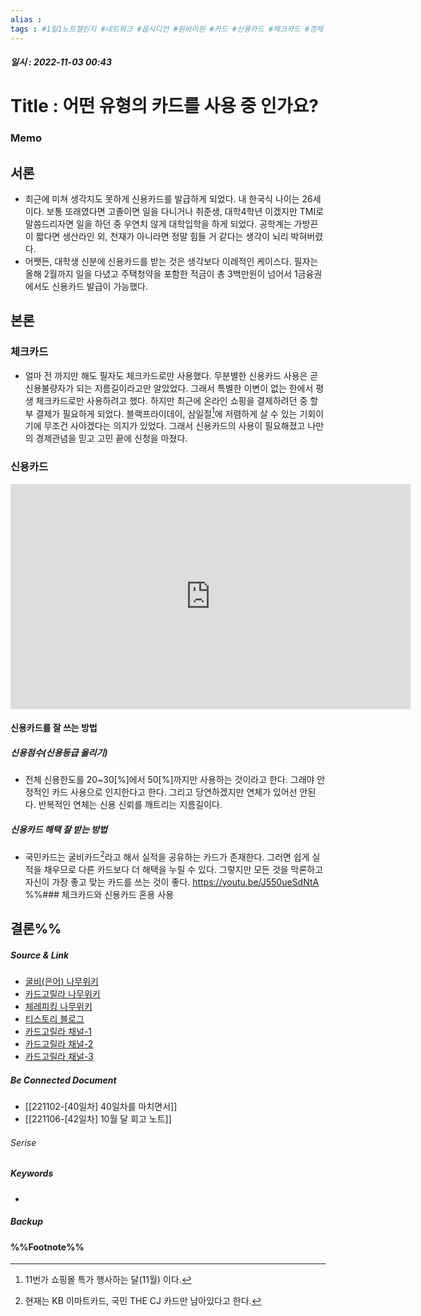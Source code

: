 ```yaml
---
alias : 
tags : #1일1노트챌린지 #네트워크 #옵시디언 #원바이원 #카드 #신용카드 #체크카드 #경제
---
```


##### 일시 : 2022-11-03 00:43

# Title : 어떤 유형의 카드를 사용 중 인가요?

### Memo

## 서론
- 최근에 미쳐 생각지도 못하게 신용카드를 발급하게 되었다. 내 한국식 나이는 26세이다. 보통 또래였다면 고졸이면 일을 다니거나 취준생, 대학4학년 이겠지만 TMI로 말씀드리자면 일을 하던 중 우연치 않게 대학입학을 하게 되었다. 공학계는 가방끈이 짧다면 생산라인 외, 천재가 아니라면 정말 힘들 거 같다는 생각이 뇌리 박혀버렸다.
- 어쨋든, 대학생 신분에 신용카드를 받는 것은 생각보다 이례적인 케이스다. 필자는 올해 2월까지 일을 다녔고 주택청약을 포함한 적금이 총 3백만원이 넘어서 1금융권에서도 신용카드 발급이 가능했다.

## 본론

### 체크카드
- 얼마 전 까지만 해도 필자도 체크카드로만 사용했다. 무분별한 신용카드 사용은 곧 신용불량자가 되는 지름길이라고만  알았었다. 그래서 특별한 이변이 없는 한에서 평생 체크카드로만 사용하려고 했다. 하지만 최근에 온라인 쇼핑을 결제하려던 중 할부 결제가 필요하게 되었다. 블랙프라이데이, 삼일절[^1]에 저렴하게 살 수 있는 기회이기에 무조건 사야겠다는 의지가 있었다. 그래서 신용카드의 사용이 필요해졌고 나만의 경제관념을 믿고 고민 끝에 신청을 마쳤다.

### 신용카드
<iframe width="640" height="360" src="https://www.youtube.com/embed/MTNu_P2qOvY" title="신용카드 연체 후 얼마나 지나야 신용불량자가 되는 걸까" frameborder="0" allow="accelerometer; autoplay; clipboard-write; encrypted-media; gyroscope; picture-in-picture" allowfullscreen></iframe>

#### 신용카드를 잘 쓰는 방법

##### 신용점수(신용등급 올리기)
- 전체 신용한도를 20~30[%]에서 50[%]까지만 사용하는 것이라고 한다. 그래야 안정적인 카드 사용으로 인지한다고 한다. 그리고 당연하겠지만 연체가 있어선 안된다. 반복적인 연체는 신용 신뢰를 깨트리는 지름길이다. 

##### 신용카드 해택 잘 받는 방법
- 국민카드는 굴비카드[^2]라고 해서 실적을 공유하는 카드가 존재한다. 그러면 쉽게 실적을 채우므로 다른 카드보다 더 해택을 누릴 수 있다. 그렇지만 모든 것을 막론하고 자신이 가장 좋고 맞는 카드를 쓰는 것이 좋다.
https://youtu.be/J550ueSdNtA
%%### 체크카드와 신용카드 혼용 사용


## 결론%%


##### Source & Link
- [굴비(은어) 나무위키](https://namu.wiki/w/굴비(동음이의어)#s-5)
- [카드고릴라 나무위키](https://namu.wiki/w/PrestigeGorilla#s-4)
- [체레피킹 나무위키](https://namu.wiki/w/체리피킹)
- [티스토리 블로그](https://ilikeen.tistory.com/3308)
- [카드고릴라 채널-1](https://youtu.be/zdzwUbWAzys)
- [카드고릴라 채널-2](https://youtu.be/MTNu_P2qOvY)
- [카드고릴라 채널-3](https://youtu.be/1elMb_QXRAc)

##### Be Connected Document
- [[221102-[40일차] 40일차를 마치면서]]
- [[221106-[42일차] 10월 달 회고 노트]]

###### Serise


##### Keywords
- 

##### Backup


#### %%Footnote%%

[^1]: 11번가 쇼핑몰 특가 행사하는 달(11월) 이다.
[^2]: 현재는 KB 이마트카드, 국민 THE CJ 카드만 남아있다고 한다.